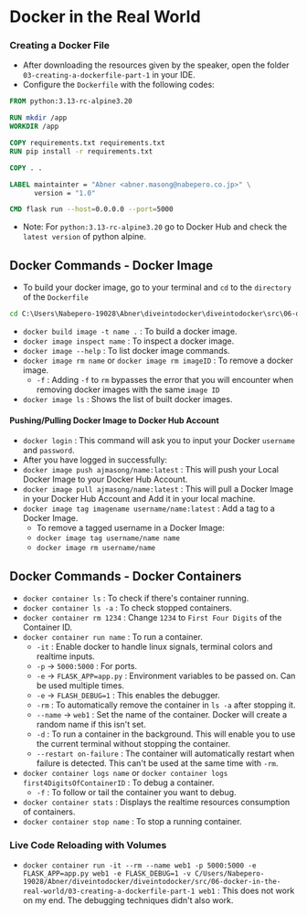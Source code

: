 # Docker in the Real World

### Creating a Docker File

- After downloading the resources given by the speaker, open the folder `03-creating-a-dockerfile-part-1` in your IDE.
- Configure the `Dockerfile` with the following codes:
```dockerfile
FROM python:3.13-rc-alpine3.20

RUN mkdir /app
WORKDIR /app

COPY requirements.txt requirements.txt
RUN pip install -r requirements.txt

COPY . . 

LABEL maintainter = "Abner <abner.masong@nabepero.co.jp>" \
      version = "1.0"

CMD flask run --host=0.0.0.0 --port=5000
```
- Note: For `python:3.13-rc-alpine3.20` go to Docker Hub and check the `latest version` of python alpine.

## Docker Commands - Docker Image 
- To build your docker image, go to your terminal and `cd` to the `directory` of the `Dockerfile`
```cmd
cd C:\Users\Nabepero-19028\Abner\diveintodocker\diveintodocker\src\06-docker-in-the-real-world\03-creating-a-dockerfile-part-1
```
- `docker build image -t name .` : To build a docker image.
- `docker image inspect name` : To inspect a docker image.
- `docker image --help` : To list docker image commands.
- `docker image rm name` or `docker image rm imageID` : To remove a docker image.
    - `-f` : Adding `-f` to `rm` bypasses the error that you will encounter when removing docker images with the same `image ID`
- `docker image ls` : Shows the list of built docker images.

#### Pushing/Pulling Docker Image to Docker Hub Account
- `docker login` : This command will ask you to input your Docker `username` and `password`.
- After you have logged in successfully:
- `docker image push ajmasong/name:latest` : This will push your Local Docker Image to your Docker Hub Account.
- `docker image pull ajmasong/name:latest` : This will pull a Docker Image in your Docker Hub Account and Add it in your local machine.
- `docker image tag imagename username/name:latest` : Add a tag to a Docker Image.
    - To remove a tagged username in a Docker Image:
    - `docker image tag username/name name`
    - `docker image rm username/name` 

## Docker Commands - Docker Containers 
- `docker container ls` : To check if there's container running.
- `docker container ls -a` : To check stopped containers.
- `docker container rm 1234` : Change `1234` to `First Four Digits` of the Container ID.
- `docker container run name` : To run a container.
    - `-it` : Enable docker to handle linux signals, terminal colors and realtime inputs.
    - `-p` -> `5000:5000` : For ports.
    - `-e` -> `FLASK_APP=app.py` : Environment variables to be passed on. Can be used multiple times.
    - `-e` -> `FLASH_DEBUG=1` : This enables the debugger. 
    - `-rm` : To automatically remove the container in `ls -a` after stopping it.
    - `--name` -> `web1` : Set the name of the container. Docker will create a random name if this isn't set.
    - `-d` : To run a container in the background. This will enable you to use the current terminal without stopping the container.
    - `--restart on-failure` : The container will automatically restart when failure is detected. This can't be used at the same time with `-rm`.
- `docker container logs name` or `docker container logs first4DigitsOfContainerID` : To debug a container.
    - `-f` : To follow or tail the container you want to debug.
- `docker container stats` : Displays the realtime resources consumption of containers.
- `docker container stop name` : To stop a running container.

### Live Code Reloading with Volumes
- `docker container run -it --rm --name web1 -p 5000:5000 -e FLASK_APP=app.py web1 -e FLASK_DEBUG=1 -v C/Users/Nabepero-19028/Abner/diveintodocker/diveintodocker/src/06-docker-in-the-real-world/03-creating-a-dockerfile-part-1 web1` : This does not work on my end. The debugging techniques didn't also work.
